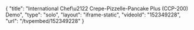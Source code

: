 {
    "title": "International Chef\u2122 Crepe-Pizzelle-Pancake Plus (CCP-200) Demo",
    "type": "solo",
    "layout": "iframe-static",
    "videoId": "152349228",
    "url": "\/tvpembed\/152349228"
}